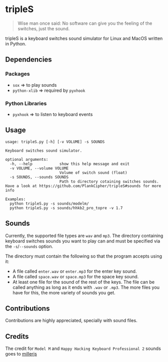 # tripleS

> Wise man once said: No software can give you the feeling of the switches, just the sound.

tripleS is a keyboard switches sound simulator for Linux and MacOS written in Python.

## Dependencies

### Packages

* `sox` => to play sounds
* `python-xlib` => required by `pyxhook`

### Python Libraries

* `pyxhook` => to listen to keyboard events

## Usage

```
usage: tripleS.py [-h] [-v VOLUME] -s SOUNDS

Keyboard switches sound simulator.

optional arguments:
  -h, --help            show this help message and exit
  -v VOLUME, --volume VOLUME
                        Volume of switch sound (float)
  -s SOUNDS, --sounds SOUNDS
                        Path to directory cotaining switches sounds. Have a look at https://github.com/PlankCipher/tripleS#sounds for more info

Examples:
  python tripleS.py -s sounds/modelm/
  python tripleS.py -s sounds/hhkb2_pro_topre -v 1.7
```

## Sounds

Currently, the supported file types are `wav` and `mp3`. The directory containing keyboard switches sounds you want to play can and must be specified via the `-s`/`--sounds` option.

The directory must contain the following so that the program accepts using it:
* A file called `enter.wav` or `enter.mp3` for the enter key sound.
* A file called `space.wav` or `space.mp3` for the space key sound.
* At least one file for the sound of the rest of the keys. The file can be called anything as long as it ends with `.wav` or `.mp3`. The more files you have for this, the more variety of sounds you get.

## Contributions

Contributions are highly appreciated, specially with sound files.

## Credits

The credit for `Model M` and `Happy Hacking Keyboard Professional 2` sounds goes to [millerjs](https://github.com/millerjs)